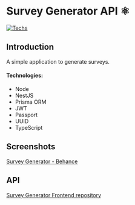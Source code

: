 # Survey Generator API ⚛️

[![Techs](https://skillicons.dev/icons?i=nodejs,nest,prisma)](#)

## Introduction

A simple application to generate surveys.

#### Technologies:

- Node
- NestJS
- Prisma ORM
- JWT
- Passport
- UUID
- TypeScript

## Screenshots

[Survey Generator - Behance](https://www.behance.net/gallery/177535587/Survey-Generator-App)

## API

[Survey Generator Frontend repository](https://github.com/camilosanchezdev/survey-app)
